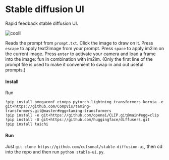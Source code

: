 # Stable diffusion UI

Rapid feedback stable diffusion UI.

![coolll](https://user-images.githubusercontent.com/112416131/187251967-3e65e38e-b5fb-4f46-a194-0e2b0900a381.gif)

Reads the prompt from `prompt.txt`. Click the image to draw on it. Press `escape` to apply text2image from your prompt. Press `space` to apply im2im on the current image. Press `enter` to activate your camera and load a frame into the image: fun in combination with im2im. (Only the first line of the prompt file is used to make it convenient to swap in and out useful prompts.)

#### Install
Run
```
!pip install omegaconf einops pytorch-lightning transformers kornia -e git+https://github.com/CompVis/taming-transformers.git@master#egg=taming-transformers
!pip install -e git+https://github.com/openai/CLIP.git@main#egg=clip
!pip install -U git+https://github.com/huggingface/diffusers.git
!pip install taichi
```

#### Run
Just `git clone https://github.com/culsonal/stable-diffusion-ui`, then cd into the repo and then run `python stable-ui.py`.

